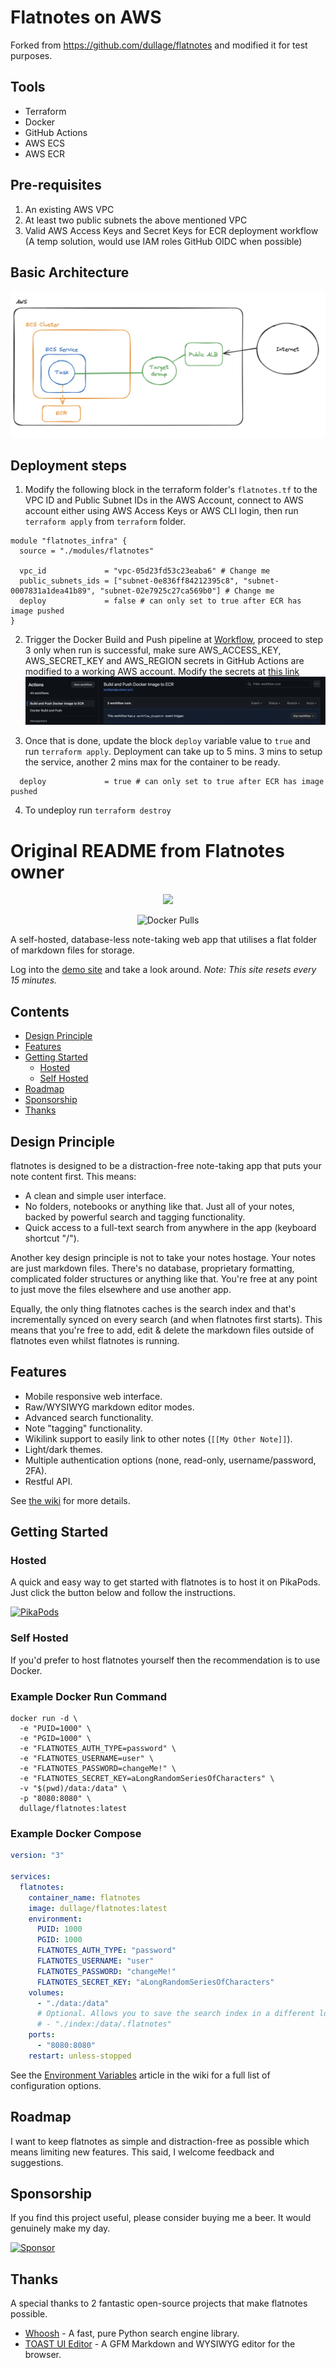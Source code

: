 # Flatnotes on AWS

Forked from <https://github.com/dullage/flatnotes> and modified it for test purposes.

## Tools

- Terraform
- Docker
- GitHub Actions
- AWS ECS
- AWS ECR

## Pre-requisites

1. An existing AWS VPC
2. At least two public subnets the above mentioned VPC
3. Valid AWS Access Keys and Secret Keys for ECR deployment workflow (A temp solution, would use IAM roles GitHub OIDC when possible)

## Basic Architecture

![Arch](image.png)

## Deployment steps

1. Modify the following block in the terraform folder's `flatnotes.tf` to the VPC ID and Public Subnet IDs in the AWS Account, connect to AWS account either using AWS Access Keys or AWS CLI login, then run `terraform apply` from `terraform` folder.

```
module "flatnotes_infra" {
  source = "./modules/flatnotes"

  vpc_id             = "vpc-05d23fd53c23eaba6" # Change me
  public_subnets_ids = ["subnet-0e836ff84212395c8", "subnet-0007831a1dea41b89", "subnet-02e7925c27ca569b0"] # Change me
  deploy             = false # can only set to true after ECR has image pushed
}
```

2. Trigger the Docker Build and Push pipeline at [Workflow](https://github.com/thepoppingone/flatnotes-aws/actions/workflows/buildandpushecr.yml), proceed to step 3 only when run is successful, make sure AWS_ACCESS_KEY, AWS_SECRET_KEY and AWS_REGION secrets in GitHub Actions are modified to a working AWS account. Modify the secrets at [this link](https://github.com/thepoppingone/flatnotes-aws/settings/secrets/actions)
![PushECR](image-1.png)

3. Once that is done, update the block `deploy` variable value to `true` and run `terraform apply`. Deployment can take up to 5 mins. 3 mins to setup the service, another 2 mins max for the container to be ready.

```
  deploy             = true # can only set to true after ECR has image pushed
```

4. To undeploy run `terraform destroy`

# Original README from Flatnotes owner

<p align="center">
  <img src="docs/logo.svg" width="300px"></img>
</p>
<p align="center">
  <img alt="Docker Pulls" src="https://img.shields.io/docker/pulls/dullage/flatnotes?style=for-the-badge">
</p>

A self-hosted, database-less note-taking web app that utilises a flat folder of markdown files for storage.

Log into the [demo site](https://demo.flatnotes.io) and take a look around. *Note: This site resets every 15 minutes.*

## Contents

- [Design Principle](#design-principle)
- [Features](#features)
- [Getting Started](#getting-started)
  - [Hosted](#hosted)
  - [Self Hosted](#self-hosted)
- [Roadmap](#roadmap)
- [Sponsorship](#sponsorship)
- [Thanks](#thanks)

## Design Principle

flatnotes is designed to be a distraction-free note-taking app that puts your note content first. This means:

- A clean and simple user interface.
- No folders, notebooks or anything like that. Just all of your notes, backed by powerful search and tagging functionality.
- Quick access to a full-text search from anywhere in the app (keyboard shortcut "/").

Another key design principle is not to take your notes hostage. Your notes are just markdown files. There's no database, proprietary formatting, complicated folder structures or anything like that. You're free at any point to just move the files elsewhere and use another app.

Equally, the only thing flatnotes caches is the search index and that's incrementally synced on every search (and when flatnotes first starts). This means that you're free to add, edit & delete the markdown files outside of flatnotes even whilst flatnotes is running.

## Features

- Mobile responsive web interface.
- Raw/WYSIWYG markdown editor modes.
- Advanced search functionality.
- Note "tagging" functionality.
- Wikilink support to easily link to other notes (`[[My Other Note]]`).
- Light/dark themes.
- Multiple authentication options (none, read-only, username/password, 2FA).
- Restful API.

See [the wiki](https://github.com/dullage/flatnotes/wiki) for more details.

## Getting Started

### Hosted

A quick and easy way to get started with flatnotes is to host it on PikaPods. Just click the button below and follow the instructions.

[![PikaPods](https://www.pikapods.com/static/run-button-34.svg)](https://www.pikapods.com/pods?run=flatnotes)

### Self Hosted

If you'd prefer to host flatnotes yourself then the recommendation is to use Docker.

### Example Docker Run Command

```shell
docker run -d \
  -e "PUID=1000" \
  -e "PGID=1000" \
  -e "FLATNOTES_AUTH_TYPE=password" \
  -e "FLATNOTES_USERNAME=user" \
  -e "FLATNOTES_PASSWORD=changeMe!" \
  -e "FLATNOTES_SECRET_KEY=aLongRandomSeriesOfCharacters" \
  -v "$(pwd)/data:/data" \
  -p "8080:8080" \
  dullage/flatnotes:latest
```

### Example Docker Compose

```yaml
version: "3"

services:
  flatnotes:
    container_name: flatnotes
    image: dullage/flatnotes:latest
    environment:
      PUID: 1000
      PGID: 1000
      FLATNOTES_AUTH_TYPE: "password"
      FLATNOTES_USERNAME: "user"
      FLATNOTES_PASSWORD: "changeMe!"
      FLATNOTES_SECRET_KEY: "aLongRandomSeriesOfCharacters"
    volumes:
      - "./data:/data"
      # Optional. Allows you to save the search index in a different location:
      # - "./index:/data/.flatnotes"
    ports:
      - "8080:8080"
    restart: unless-stopped
```

See the [Environment Variables](https://github.com/dullage/flatnotes/wiki/Environment-Variables) article in the wiki for a full list of configuration options.

## Roadmap

I want to keep flatnotes as simple and distraction-free as possible which means limiting new features. This said, I welcome feedback and suggestions.

## Sponsorship

If you find this project useful, please consider buying me a beer. It would genuinely make my day.

[![Sponsor](https://img.shields.io/static/v1?label=Sponsor&message=%E2%9D%A4&logo=GitHub&color=%23fe8e86)](https://github.com/sponsors/Dullage)

## Thanks

A special thanks to 2 fantastic open-source projects that make flatnotes possible.

- [Whoosh](https://whoosh.readthedocs.io/en/latest/intro.html) - A fast, pure Python search engine library.
- [TOAST UI Editor](https://ui.toast.com/tui-editor) - A GFM Markdown and WYSIWYG editor for the browser.
